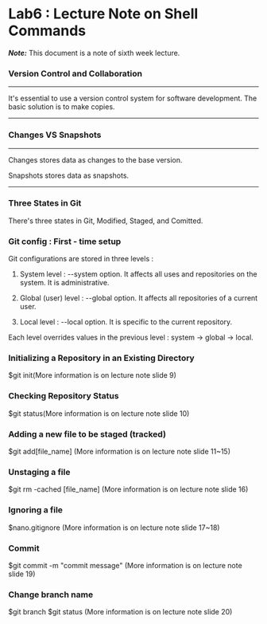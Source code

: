 # Lab6 : Lecture Note on Shell Commands
***Note:*** This document is a note of sixth week lecture.

### Version Control and Collaboration
---

It's essential to use a version control system for software development.
The basic solution is to make copies.

---

### Changes VS Snapshots
---

Changes stores data as changes to the base version.

Snapshots stores data as snapshots.

---

### Three States in Git
There's three states in Git, Modified, Staged, and Comitted.


### Git config : First - time setup
Git configurations are stored in three levels : 

1. System level : --system option. It affects all uses and repositories on the system. It is administrative.

2. Global (user) level : --global option. It affects all repositories of a current user.

3. Local level : --local option. It is specific to the current repository.

Each level overrides values in the previous level : system -> global -> local.


### Initializing a Repository in an Existing Directory
$git init(More information is on lecture note slide 9)


### Checking Repository Status
$git status(More information is on lecture note slide 10)

### Adding a new file to be staged (tracked)
$git add[file_name] (More information is on lecture note slide 11~15)

### Unstaging a file
$git rm -cached [file_name] (More information is on lecture note slide 16)

### Ignoring a file
$nano.gitignore (More information is on lecture note slide 17~18)

### Commit
$git commit -m "commit message" (More information is on lecture note slide 19)

### Change branch name
$git branch
$git status (More information is on lecture note slide 20)

